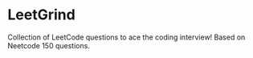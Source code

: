# LeetGrind
Collection of LeetCode questions to ace the coding interview!
Based on Neetcode 150 questions.
